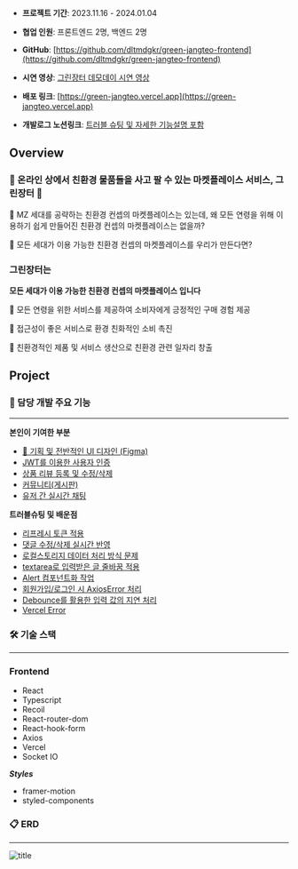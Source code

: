 - **프로젝트 기간**: 2023.11.16 - 2024.01.04

- **협업 인원**: 프론트엔드 2명, 백엔드 2명

- **GitHub**: [https://github.com/dltmdgkr/green-jangteo-frontend](https://github.com/dltmdgkr/green-jangteo-frontend)

- **시연 영상**: [그린장터 데모데이 시연 영상](https://www.youtube.com/watch?v=B0uoIHAzfHo)

- **배포 링크**: [https://green-jangteo.vercel.app](https://green-jangteo.vercel.app)

- **개발로그 노션링크**: [트러블 슈팅 및 자세한 기능설명 포함](https://www.notion.so/a28cbf4c51cd45588e0e35269d58f2b6?pvs=4)

## **Overview**

### 🎄 온라인 상에서 친환경 물품들을 사고 팔 수 있는 마켓플레이스 서비스, 그린장터 🎄

💭 MZ 세대를 공략하는 친환경 컨셉의 마켓플레이스는 있는데, 왜 모든 연령을 위해 이용하기 쉽게 만들어진 친환경 컨셉의 마켓플레이스는 없을까?

💭 모든 세대가 이용 가능한 친환경 컨셉의 마켓플레이스를 우리가 만든다면?

### 그린장터**는**

**모든 세대가 이용 가능한 친환경 컨셉의 마켓플레이스 입니다**

🥜 모든 연령을 위한 서비스를 제공하여 소비자에게 긍정적인 구매 경험 제공

🌱 접근성이 좋은 서비스로 환경 친화적인 소비 촉진

🌷 친환경적인 제품 및 서비스 생산으로 친환경 관련 일자리 창출

## Project

### 🔗 담당 개발 주요 기능

---

**본인이 기여한 부분**

- [💅 기획 및 전반적인 UI 디자인 (Figma)](https://www.figma.com/file/Hu5iyd9mCZgPDBEMtCqYP8/%EA%B7%B8%EB%A6%B0%EC%9E%A5%ED%84%B0?type=design&node-id=0-1&mode=design&t=9ouMKLJoRlAyGZ0Y-0)
- [JWT를 이용한 사용자 인증](https://www.notion.so/d81564344e994af184984ff4f4cc0faf?pvs=4)
- [상품 리뷰 등록 및 수정/삭제](https://www.notion.so/510d27b8fb994f0e8763fd4814be3737?pvs=4)
- [커뮤니티(게시판)](https://www.notion.so/de89a97f1e0e413fab336c03e2b05d4a?pvs=4)
- [유저 간 실시간 채팅](https://www.notion.so/5b44966a120b407da05252a25e2f3049?pvs=4)

**트러블슈팅 및 배운점**

- [리프레시 토큰 적용](https://www.notion.so/Refresh-token-608f1680166d4738af5bb6a377d6bd6d?pvs=4)
- [댓글 수정/삭제 실시간 반영](https://www.notion.so/d0f8b79ff3d54b4b96c852db2693aec1?pvs=4)
- [로컬스토리지 데이터 처리 방식 문제](https://www.notion.so/91db8d79f66a4dd7b763961ed30b3bb1?pvs=4)
- [textarea로 입력받은 글 줄바꿈 적용](https://www.notion.so/textarea-e089ebcb204b4ac09d529880e6829e44?pvs=4)
- [Alert 컴포넌트화 작업](https://www.notion.so/Alert-0103624748d741d3b31d522be3a8400d?pvs=4)
- [회원가입/로그인 시 AxiosError 처리](https://www.notion.so/AxiosError-23cb566039ce474caa206657f76118ad?pvs=4)
- [Debounce를 활용한 입력 값의 지연 처리](https://www.notion.so/Debounce-4dcf14764602484a9cff0565af8886ea?pvs=4)
- [Vercel Error](https://www.notion.so/Vercel-Error-862dd57bf1234651a9b65cecb952192d?pvs=4)

### 🛠 기술 스택

---

### Frontend

- React
- Typescript
- Recoil
- React-router-dom
- React-hook-form
- Axios
- Vercel
- Socket IO

**_Styles_**

- framer-motion
- styled-components

### 📋 ERD

---

![title](https://elite-aletopelta-3ca.notion.site/image/https%3A%2F%2Fprod-files-secure.s3.us-west-2.amazonaws.com%2F6031734b-b256-4f25-aa08-444b57a7a5f7%2F7861db8d-cdbb-413c-821f-2817c57c582f%2FERD.png?table=block&id=674812fc-de62-46d7-b469-a794bf9022ef&spaceId=6031734b-b256-4f25-aa08-444b57a7a5f7&width=2000&userId=&cache=v2)

